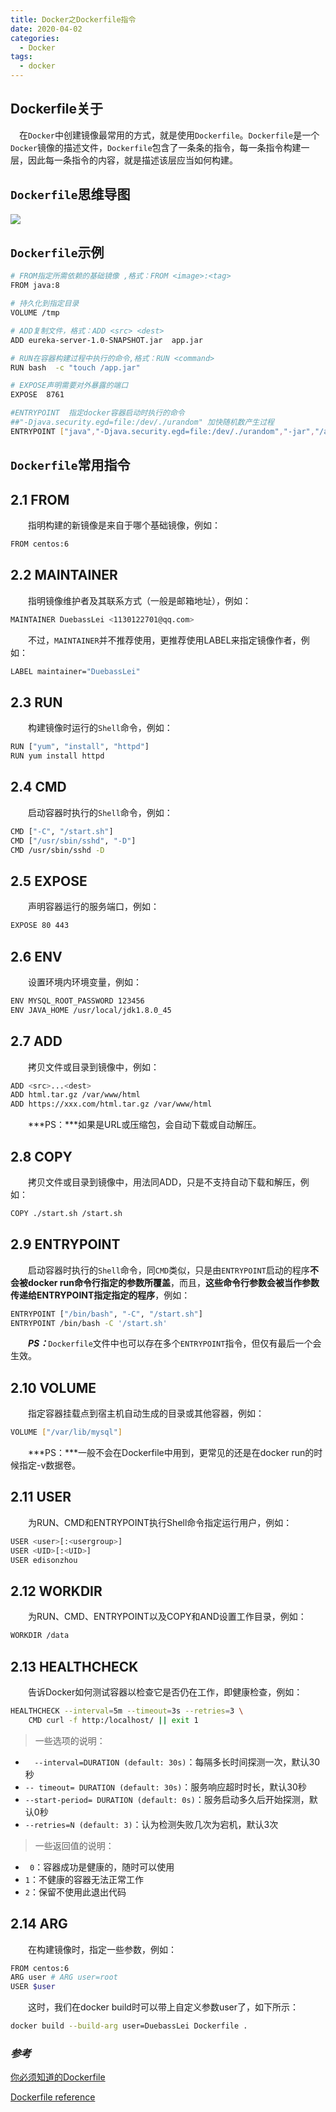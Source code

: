 ```yaml
---
title: Docker之Dockerfile指令
date: 2020-04-02
categories:
  - Docker
tags:
  - docker
---
```

## Dockerfile关于
　在`Docker`中创建镜像最常用的方式，就是使用`Dockerfile`。`Dockerfile`是一个`Docker`镜像的描述文件，`Dockerfile`包含了一条条的指令，每一条指令构建一层，因此每一条指令的内容，就是描述该层应当如何构建。

## `Dockerfile`思维导图
![](https://upload-images.jianshu.io/upload_images/15668934-8fc9d137e3a31f9d.png?imageMogr2/auto-orient/strip%7CimageView2/2/w/1240)

## `Dockerfile`示例

```bash
# FROM指定所需依赖的基础镜像 ,格式：FROM <image>:<tag>
FROM java:8

# 持久化到指定目录
VOLUME /tmp

# ADD复制文件，格式：ADD <src> <dest>
ADD eureka-server-1.0-SNAPSHOT.jar  app.jar

# RUN在容器构建过程中执行的命令,格式：RUN <command>
RUN bash  -c "touch /app.jar"

# EXPOSE声明需要对外暴露的端口
EXPOSE  8761

#ENTRYPOINT  指定docker容器启动时执行的命令
##"-Djava.security.egd=file:/dev/./urandom" 加快随机数产生过程
ENTRYPOINT ["java","-Djava.security.egd=file:/dev/./urandom","-jar","/app.jar"] 
```

##  `Dockerfile`常用指令

## 2.1 FROM

　　指明构建的新镜像是来自于哪个基础镜像，例如：

```bash
FROM centos:6
```

## 2.2 MAINTAINER

　　指明镜像维护者及其联系方式（一般是邮箱地址），例如：

```bash
MAINTAINER DuebassLei <1130122701@qq.com>
```

　　不过，`MAINTAINER`并不推荐使用，更推荐使用LABEL来指定镜像作者，例如：

```bash
LABEL maintainer="DuebassLei"
```

## 2.3 RUN

　　构建镜像时运行的`Shell`命令，例如：

```bash
RUN ["yum", "install", "httpd"]
RUN yum install httpd
```

## 2.4 CMD

　　启动容器时执行的`Shell`命令，例如：

```bash
CMD ["-C", "/start.sh"] 
CMD ["/usr/sbin/sshd", "-D"] 
CMD /usr/sbin/sshd -D
```

## 2.5 EXPOSE

　　声明容器运行的服务端口，例如：

```bash
EXPOSE 80 443
```

## 2.6 ENV

　　设置环境内环境变量，例如：

```bash
ENV MYSQL_ROOT_PASSWORD 123456
ENV JAVA_HOME /usr/local/jdk1.8.0_45
```

## 2.7 ADD

　　拷贝文件或目录到镜像中，例如：

```bash
ADD <src>...<dest>
ADD html.tar.gz /var/www/html
ADD https://xxx.com/html.tar.gz /var/www/html
```

　　***PS：***如果是URL或压缩包，会自动下载或自动解压。

## 2.8 COPY

　　拷贝文件或目录到镜像中，用法同ADD，只是不支持自动下载和解压，例如：

```bash
COPY ./start.sh /start.sh
```

## 2.9 ENTRYPOINT

　　启动容器时执行的`Shell`命令，同`CMD`类似，只是由`ENTRYPOINT`启动的程序**不会被docker run命令行指定的参数所覆盖**，而且，**这些命令行参数会被当作参数传递给ENTRYPOINT指定指定的程序**，例如：

```bash
ENTRYPOINT ["/bin/bash", "-C", "/start.sh"]
ENTRYPOINT /bin/bash -C '/start.sh'
```

　　***PS：***`Dockerfile`文件中也可以存在多个`ENTRYPOINT`指令，但仅有最后一个会生效。

## 2.10 VOLUME

　　指定容器挂载点到宿主机自动生成的目录或其他容器，例如：

```bash
VOLUME ["/var/lib/mysql"]
```

　　***PS：***一般不会在Dockerfile中用到，更常见的还是在docker run的时候指定-v数据卷。

## 2.11 USER

　　为RUN、CMD和ENTRYPOINT执行Shell命令指定运行用户，例如：

```bash
USER <user>[:<usergroup>]
USER <UID>[:<UID>]
USER edisonzhou
```

## 2.12 WORKDIR

　　为RUN、CMD、ENTRYPOINT以及COPY和AND设置工作目录，例如：

```bash
WORKDIR /data
```

## 2.13 HEALTHCHECK

　　告诉Docker如何测试容器以检查它是否仍在工作，即健康检查，例如：

```bash
HEALTHCHECK --interval=5m --timeout=3s --retries=3 \
    CMD curl -f http:/localhost/ || exit 1
```

> 一些选项的说明：

- `  --interval=DURATION (default: 30s)`：每隔多长时间探测一次，默认30秒
-  `-- timeout= DURATION (default: 30s)`：服务响应超时时长，默认30秒
-  `--start-period= DURATION (default: 0s)`：服务启动多久后开始探测，默认0秒
-  `--retries=N (default: 3)`：认为检测失败几次为宕机，默认3次

> 一些返回值的说明：

-  ` 0`：容器成功是健康的，随时可以使用
-  `1`：不健康的容器无法正常工作
-  `2`：保留不使用此退出代码

## 2.14 ARG

　　在构建镜像时，指定一些参数，例如：

```bash
FROM centos:6
ARG user # ARG user=root
USER $user
```

　　这时，我们在docker build时可以带上自定义参数user了，如下所示：

```bash
docker build --build-arg user=DuebassLei Dockerfile .
```


### *参考*
[你必须知道的Dockerfile](https://www.cnblogs.com/edisonchou/p/dockerfile_inside_introduction.html)

[Dockerfile reference](https://docs.docker.com/engine/reference/builder/)